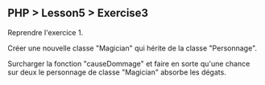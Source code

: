 ## PHP > Lesson5 > Exercise3

Reprendre l'exercice 1.

Créer une nouvelle classe "Magician" qui hérite de la classe "Personnage".

Surcharger la fonction "causeDommage" et faire en sorte qu'une chance sur deux le personnage de classe "Magician" absorbe les dégats.
